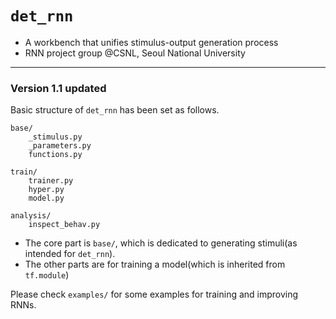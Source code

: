 # `det_rnn`

+ A workbench that unifies stimulus-output generation process
+ RNN project group @CSNL, Seoul National University


---

### Version 1.1 updated

Basic structure of `det_rnn` has been set as follows.

```
base/ 
	_stimulus.py
	_parameters.py
	functions.py

train/
	trainer.py
	hyper.py
	model.py

analysis/
	inspect_behav.py
```

+ The core part is `base/`, which is dedicated to generating stimuli(as intended for `det_rnn`). 
+ The other parts are for training a model(which is inherited from `tf.module`)

Please check `examples/` for some examples for training and improving RNNs.
